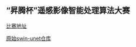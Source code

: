 ## “昇腾杯”遥感影像智能处理算法大赛



[比赛地址](http://rsipac.whu.edu.cn/index)

[原始swin-unet仓库](https://github.com/HuCaoFighting/Swin-Unet)
